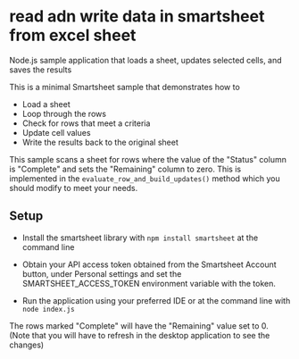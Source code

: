 # read adn write data in smartsheet from excel sheet
Node.js sample application that loads a sheet, updates selected cells, and saves the results

This is a minimal Smartsheet sample that demonstrates how to
* Load a sheet
* Loop through the rows
* Check for rows that meet a criteria
* Update cell values
* Write the results back to the original sheet


This sample scans a sheet for rows where the value of the "Status" column is "Complete" and sets the "Remaining" column to zero.
This is implemented in the `evaluate_row_and_build_updates()` method which you should modify to meet your needs.


## Setup
* Install the smartsheet library with `npm install smartsheet` at the command line

* Obtain your API access token obtained from the Smartsheet Account button, under Personal settings and set the SMARTSHEET_ACCESS_TOKEN environment variable with the token. 

* Run the application using your preferred IDE or at the command line with `node index.js`

The rows marked "Complete" will have the "Remaining" value set to 0. (Note that you will have to refresh in the desktop application to see the changes)


